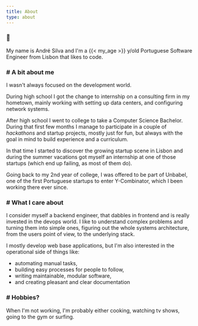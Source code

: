 ```yaml
---
title: About
type: about
---
```


### 👋

My name is André Silva and I'm a {{< my_age >}} y/old Portuguese Software Engineer from Lisbon that likes to code.

### # A bit about me

I wasn't always focused on the development world.

During high school I got the change to internship on a consulting firm in my hometown, mainly working with setting up
data centers, and configuring network systems.

After high school I went to college to take a Computer Science Bachelor.
During that first few months I manage to participate in a couple of _hackathons_ and startup projects, mostly just for fun, but always with the goal in mind to build experience and a curriculum.

In that time I started to discover the growing startup scene in Lisbon and during the summer vacations got myself an internship
at one of those startups (which end up failing, as most of them do).

Going back to my 2nd year of college, I was offered to be part of Unbabel, one of the first Portuguese startups to enter Y-Combinator, which I been working there ever since.

### # What I care about

I consider myself a backend engineer, that dabbles in frontend and is really invested in the devops world.
I like to understand complex problems and turning them into simple ones, figuring out the whole systems architecture, from the users point of view, to the underlying stack.

I mostly develop web base applications, but I'm also interested in the operational side of things like:
* automating manual tasks,
* building easy processes for people to follow,
* writing maintainable, modular software,
* and creating pleasant and clear documentation

### # Hobbies?

When I'm not working, I'm probably either cooking, watching tv shows, going to the gym or surfing.
